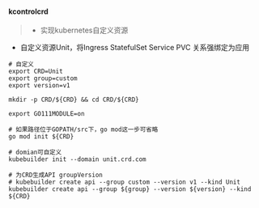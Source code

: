 #### kcontrolcrd
>- 实现kubernetes自定义资源

- 自定义资源Unit，将Ingress StatefulSet Service PVC 关系强绑定为应用

```
# 自定义
export CRD=Unit
export group=custom
export version=v1

mkdir -p CRD/${CRD} && cd CRD/${CRD}

export GO111MODULE=on

# 如果路径位于GOPATH/src下，go mod这一步可省略
go mod init ${CRD}

# domian可自定义
kubebuilder init --domain unit.crd.com

# 为CRD生成API groupVersion
# kubebuilder create api --group custom --version v1 --kind Unit
kubebuilder create api --group ${group} --version ${version} --kind ${CRD}
```

